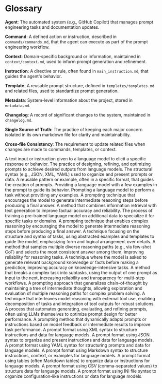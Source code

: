 # Glossary

**Agent**: The automated system (e.g., GitHub Copilot) that manages prompt engineering tasks and documentation updates.

**Command**: A defined action or instruction, described in `commands/commands.md`, that the agent can execute as part of the prompt engineering workflow.

**Context**: Domain-specific background or information, maintained in `context/context.md`, used to inform prompt generation and refinement.

**Instruction**: A directive or rule, often found in `main_instruction.md`, that guides the agent's behavior.

**Template**: A reusable prompt structure, defined in `templates/templates.md` and related files, used to standardize prompt generation.

**Metadata**: System-level information about the project, stored in `metadata.md`.

**Changelog**: A record of significant changes to the system, maintained in `changelog.md`.

**Single Source of Truth**: The practice of keeping each major concern isolated in its own markdown file for clarity and maintainability.

**Cross-file Consistency**: The requirement to update related files when changes are made to commands, templates, or context.
<!-- Glossary -->
<glossary>
  <term name="Prompt">
    <definition>A text input or instruction given to a language model to elicit a specific response or behavior.</definition>
  </term>
  <term name="Prompt Engineering">
    <definition>The practice of designing, refining, and optimizing prompts to achieve desired outputs from language models.</definition>
  </term>
  <term name="Format">
    <definition>The structural syntax (e.g., JSON, XML, YAML) used to organize and present prompts or data.</definition>
  </term>
  <term name="Template">
    <definition>A reusable pattern or example, often in a specific format, that guides the creation of prompts.</definition>
  </term>
  <term name="Few-shot Prompting">
    <definition>Providing a language model with a few examples in the prompt to guide its behavior.</definition>
  </term>
  <term name="Zero-shot Prompting">
    <definition>Prompting a language model to perform a task without providing any examples.</definition>
  </term>
  <term name="Chain-of-Thought (CoT)">
    <definition>A prompting technique that encourages the model to generate intermediate reasoning steps before producing a final answer.</definition>
  </term>
  <term name="RAG (Retrieval Augmented Generation)">
    <definition>A method that combines information retrieval with text generation to improve factual accuracy and reliability.</definition>
  </term>
  <term name="Fine-tuning">
    <definition>The process of training a pre-trained language model on additional data to specialize it for specific tasks or domains.</definition>
  </term>
</glossary>

<!-- Extended Glossary: Additional Prompt Engineering Terms -->
<glossary>
  <term name="Chain-of-Thought Prompting">
    <definition>A prompting technique that enables complex reasoning by encouraging the model to generate intermediate reasoning steps before producing a final answer.</definition>
  </term>
  <term name="Meta Prompting">
    <definition>A technique focusing on the structure and syntax of tasks, using abstracted examples and templates to guide the model, emphasizing form and logical arrangement over details.</definition>
  </term>
  <term name="Self-Consistency">
    <definition>A method that samples multiple diverse reasoning paths (e.g., via few-shot CoT) and selects the most consistent answer among them, improving reliability for reasoning tasks.</definition>
  </term>
  <term name="Generate Knowledge Prompting">
    <definition>A technique where the model is asked to generate relevant background knowledge or facts before making a prediction, improving accuracy on knowledge-intensive tasks.</definition>
  </term>
  <term name="Prompt Chaining">
    <definition>A method that breaks a complex task into subtasks, using the output of one prompt as input to the next, increasing reliability and transparency for multi-step workflows.</definition>
  </term>
  <term name="Tree of Thoughts (ToT)">
    <definition>A prompting approach that generalizes chain-of-thought by maintaining a tree of intermediate thoughts, allowing exploration and evaluation of multiple reasoning paths for complex problem solving.</definition>
  </term>
  <term name="Automatic Reasoning and Tool-use (ART)">
    <definition>A technique that interleaves model reasoning with external tool use, enabling decomposition of tasks and integration of tool outputs for robust solutions.</definition>
  </term>
  <term name="Automatic Prompt Engineer (APE)">
    <definition>A process that automates generating, evaluating, and refining prompts, often using LLMs themselves to optimize prompt design for better performance.</definition>
  </term>
  <term name="Active-Prompt">
    <definition>A prompting method that dynamically adapts prompts or instructions based on model feedback or intermediate results to improve task performance.</definition>
  </term>
  <term name="XML Prompt Format">
    <definition>A prompt format using XML syntax to structure instructions and data for language models.</definition>
  </term>
  <term name="JSON Prompt Format">
    <definition>A prompt format using JSON syntax to organize and present instructions and data for language models.</definition>
  </term>
  <term name="YAML Prompt Format">
    <definition>A prompt format using YAML syntax for structuring prompts and data for language models.</definition>
  </term>
  <term name="Markdown Prompt Format">
    <definition>A prompt format using Markdown syntax to structure instructions, context, or examples for language models.</definition>
  </term>
  <term name="Table Prompt Format">
    <definition>A prompt format using tables (often Markdown tables) to organize data or instructions for language models.</definition>
  </term>
  <term name="CSV Prompt Format">
    <definition>A prompt format using CSV (comma-separated values) to structure data for language models.</definition>
  </term>
  <term name="INI Prompt Format">
    <definition>A prompt format using INI file syntax to organize configuration-like instructions or data for language models.</definition>
  </term>
</glossary>
</glossary>
